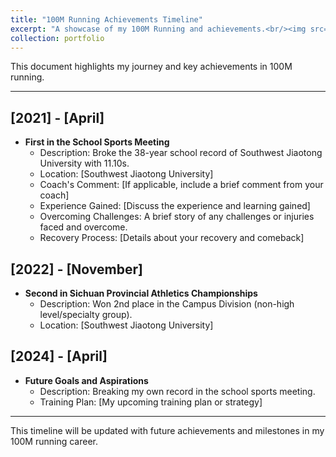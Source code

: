 ```yaml
---
title: "100M Running Achievements Timeline"
excerpt: "A showcase of my 100M Running and achievements.<br/><img src='https://kantrum.github.io/huangjiongtao.github.io/images/profile.png'>"
collection: portfolio
---
```


This document highlights my journey and key achievements in 100M running.

---

## [2021] - [April]

- **First in the School Sports Meeting**
  - Description: Broke the 38-year school record of Southwest Jiaotong University with 11.10s.
  - Location: [Southwest Jiaotong University]
  - Coach's Comment: [If applicable, include a brief comment from your coach]
  - Experience Gained: [Discuss the experience and learning gained]
  - Overcoming Challenges: A brief story of any challenges or injuries faced and overcome.
  - Recovery Process: [Details about your recovery and comeback]

## [2022] - [November]

- **Second in Sichuan Provincial Athletics Championships**
  - Description: Won 2nd place in the Campus Division (non-high level/specialty group).
  - Location: [Southwest Jiaotong University]

## [2024] - [April]

- **Future Goals and Aspirations**
  - Description: Breaking my own record in the school sports meeting.
  - Training Plan: [My upcoming training plan or strategy]

---

This timeline will be updated with future achievements and milestones in my 100M running career.
